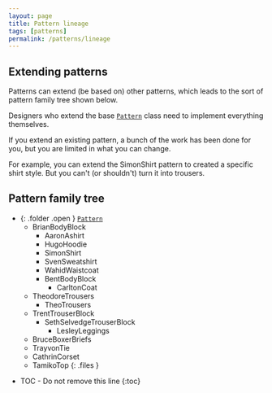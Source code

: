 ```yaml
---
layout: page
title: Pattern lineage
tags: [patterns]
permalink: /patterns/lineage
---
```

## Extending patterns

Patterns can extend (be based on) other patterns, which leads 
to the sort of pattern family tree shown below.

Designers who extend the base [`Pattern`](/class/patterns/pattern) class
need to implement everything themselves.

If you extend an existing pattern, a bunch of the work has been done 
for you, but you are limited in what you can change.

For example, you can extend the SimonShirt pattern to created a specific
shirt style. But you can't (or shouldn't) turn it into trousers.

## Pattern family tree

- {: .folder .open } [`Pattern`](/class/patterns/pattern)
  - BrianBodyBlock
    - AaronAshirt
    - HugoHoodie
    - SimonShirt
    - SvenSweatshirt
    - WahidWaistcoat
    - BentBodyBlock
      - CarltonCoat
  - TheodoreTrousers
    - TheoTrousers
  - TrentTrouserBlock
    - SethSelvedgeTrouserBlock
      - LesleyLeggings
  - BruceBoxerBriefs
  - TrayvonTie
  - CathrinCorset
  - TamikoTop
{: .files }


* TOC - Do not remove this line
{:toc}


